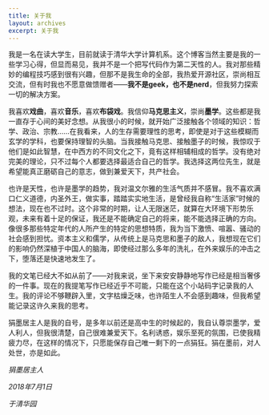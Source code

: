 ```yaml
---
title: 关于我
layout: archives
excerpt: 关于我
---
```


 我是一名在读大学生，目前就读于清华大学计算机系。这个博客当然主要是我的一些学习心得，但显而易见，我并不是一个把写代码作为第二天性的人。我对那些精妙的编程技巧感到很有兴趣，但那不是我生命的全部，我热爱开源社区，崇尚相互交流，但有时我也不愿意做馈赠者——__我不是geek，也不是nerd__，但我努力探索一切的解决方案。

 我喜欢**戏曲**，喜欢**音乐**，喜欢**布袋戏**。我信仰**马克思主义**，崇尚**墨学**。这些都是我一直存于心间的美好念想。从我很小的时候，就开始广泛接触各个领域的知识：哲学、政治、宗教……在我看来，人的生存需要理性的思考，即使是对于这些模糊而玄学的学科，也要保持理智的头脑。当我接触马克思、接触墨子的时候，我惊叹于他们是如此智慧，在中西方的不同文化之下，竟有这样相辅相成的哲学。没有绝对完美的理论，只不过每个人都要选择最适合自己的哲学。我选择这两位先生，就是希望能真正磨砺自己的意志，做到兼爱天下，共产社会。

 也许是天性，也许是墨学的趋势，我对温文尔雅的生活气质并不感冒。我不喜欢满口仁义道德，内圣外王，做实事，踏踏实实地生活，是曾经我自称“生活家”时候的想法，现在也不过时。这个非常的时期，让人无限迷茫，就算在大环境下形势乐观，未来有着十足的保证，我还是不能确定自己的将来，能不能选择正确的方向。像很多那些特定年代的人所产生的特定的思想特质，我为当下激愤、喧嚣、骚动的社会感到担忧。资本主义和儒学，从传统上是马克思和墨子的敌人，我想现在它们的影响仍然深植于中国人的脑海，即使经过那么多年的洗礼，在外来娱乐的冲击之下，堕落还是快速地发生了。

 我的文笔已经大不如从前了——对我来说，坐下来安安静静地写作已经是相当奢侈的一件事。现在的我提笔写作已经近乎不可能，只能在这个小站码字记录我的人生。我的评论不够鞭辟入里，文字枯燥乏味，也许陌生人不会感到趣味，但我希望能记录这许久来我的思考。

 狷墨居主人是我的自号，是多年以前还是高中生的时候起的，我自认尊崇墨学，爱人利人，但我很清楚，自己很难兼爱天下。名利诱惑，娱乐至死的氛围，已使我精疲力尽，在这样的情况下，只愿能保存自己唯一剩下的一点狷狂。狷在墨前，对人处世，亦是如此。


*狷墨居主人*

*2018年7月1日*

*于清华园*
